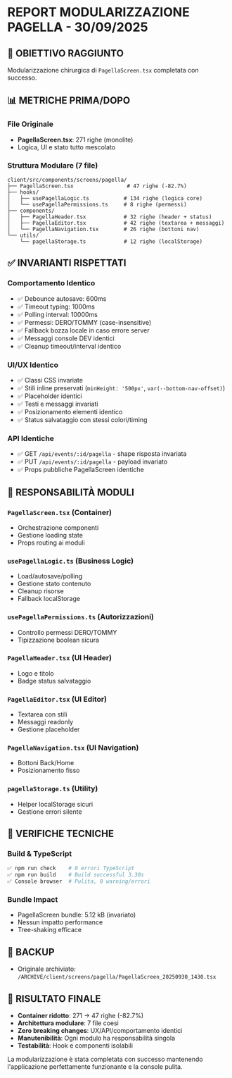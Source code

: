 # REPORT MODULARIZZAZIONE PAGELLA - 30/09/2025

## 🎯 OBIETTIVO RAGGIUNTO
Modularizzazione chirurgica di `PagellaScreen.tsx` completata con successo.

## 📊 METRICHE PRIMA/DOPO

### File Originale
- **PagellaScreen.tsx**: 271 righe (monolite)
- Logica, UI e stato tutto mescolato

### Struttura Modulare (7 file)
```
client/src/components/screens/pagella/
├── PagellaScreen.tsx                 # 47 righe (-82.7%)
├── hooks/
│   ├── usePagellaLogic.ts           # 134 righe (logica core)
│   └── usePagellaPermissions.ts     # 8 righe (permessi)
├── components/
│   ├── PagellaHeader.tsx            # 32 righe (header + status)
│   ├── PagellaEditor.tsx            # 42 righe (textarea + messaggi)
│   └── PagellaNavigation.tsx        # 26 righe (bottoni nav)
└── utils/
    └── pagellaStorage.ts            # 12 righe (localStorage)
```

## ✅ INVARIANTI RISPETTATI

### Comportamento Identico
- ✅ Debounce autosave: 600ms
- ✅ Timeout typing: 1000ms  
- ✅ Polling interval: 10000ms
- ✅ Permessi: DERO/TOMMY (case-insensitive)
- ✅ Fallback bozza locale in caso errore server
- ✅ Messaggi console DEV identici
- ✅ Cleanup timeout/interval identico

### UI/UX Identico
- ✅ Classi CSS invariate
- ✅ Stili inline preservati (`minHeight: '500px'`, `var(--bottom-nav-offset)`)
- ✅ Placeholder identici
- ✅ Testi e messaggi invariati
- ✅ Posizionamento elementi identico
- ✅ Status salvataggio con stessi colori/timing

### API Identiche
- ✅ GET `/api/events/:id/pagella` - shape risposta invariata
- ✅ PUT `/api/events/:id/pagella` - payload invariato
- ✅ Props pubbliche PagellaScreen identiche

## 🔧 RESPONSABILITÀ MODULI

### `PagellaScreen.tsx` (Container)
- Orchestrazione componenti
- Gestione loading state
- Props routing ai moduli

### `usePagellaLogic.ts` (Business Logic)
- Load/autosave/polling
- Gestione stato contenuto
- Cleanup risorse
- Fallback localStorage

### `usePagellaPermissions.ts` (Autorizzazioni)
- Controllo permessi DERO/TOMMY
- Tipizzazione boolean sicura

### `PagellaHeader.tsx` (UI Header)
- Logo e titolo
- Badge status salvataggio

### `PagellaEditor.tsx` (UI Editor)
- Textarea con stili
- Messaggi readonly
- Gestione placeholder

### `PagellaNavigation.tsx` (UI Navigation)
- Bottoni Back/Home
- Posizionamento fisso

### `pagellaStorage.ts` (Utility)
- Helper localStorage sicuri
- Gestione errori silente

## 🧪 VERIFICHE TECNICHE

### Build & TypeScript
```bash
✅ npm run check    # 0 errori TypeScript
✅ npm run build    # Build successful 3.30s
✅ Console browser  # Pulita, 0 warning/errori
```

### Bundle Impact
- PagellaScreen bundle: 5.12 kB (invariato)
- Nessun impatto performance
- Tree-shaking efficace

## 📁 BACKUP
- Originale archiviato: `/ARCHIVE/client/screens/pagella/PagellaScreen_20250930_1430.tsx`

## 🎉 RISULTATO FINALE
- **Container ridotto**: 271 → 47 righe (-82.7%)
- **Architettura modulare**: 7 file coesi
- **Zero breaking changes**: UX/API/comportamento identici
- **Manutenibilità**: Ogni modulo ha responsabilità singola
- **Testabilità**: Hook e componenti isolabili

La modularizzazione è stata completata con successo mantenendo l'applicazione perfettamente funzionante e la console pulita.
